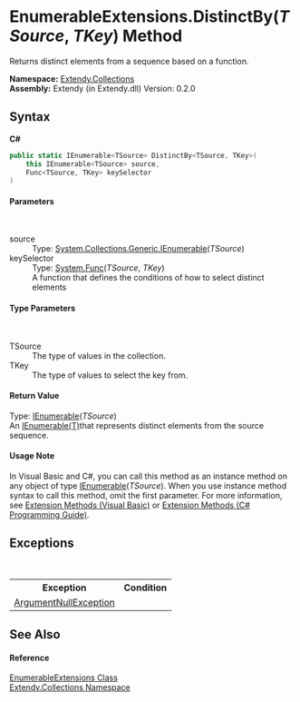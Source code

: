 # EnumerableExtensions.DistinctBy(*TSource*, *TKey*) Method 
 

Returns distinct elements from a sequence based on a function.

**Namespace:**&nbsp;<a href="N_Extendy_Collections">Extendy.Collections</a><br />**Assembly:**&nbsp;Extendy (in Extendy.dll) Version: 0.2.0

## Syntax

**C#**<br />
``` C#
public static IEnumerable<TSource> DistinctBy<TSource, TKey>(
	this IEnumerable<TSource> source,
	Func<TSource, TKey> keySelector
)

```


#### Parameters
&nbsp;<dl><dt>source</dt><dd>Type: <a href="https://docs.microsoft.com/dotnet/api/system.collections.generic.ienumerable-1" target="_blank">System.Collections.Generic.IEnumerable</a>(*TSource*)<br /></dd><dt>keySelector</dt><dd>Type: <a href="https://docs.microsoft.com/dotnet/api/system.func-2" target="_blank">System.Func</a>(*TSource*, *TKey*)<br />A function that defines the conditions of how to select distinct elements</dd></dl>

#### Type Parameters
&nbsp;<dl><dt>TSource</dt><dd>The type of values in the collection.</dd><dt>TKey</dt><dd>The type of values to select the key from.</dd></dl>

#### Return Value
Type: <a href="https://docs.microsoft.com/dotnet/api/system.collections.generic.ienumerable-1" target="_blank">IEnumerable</a>(*TSource*)<br />An <a href="https://docs.microsoft.com/dotnet/api/system.collections.generic.ienumerable-1" target="_blank">IEnumerable(T)</a>that represents distinct elements from the source sequence.

#### Usage Note
In Visual Basic and C#, you can call this method as an instance method on any object of type <a href="https://docs.microsoft.com/dotnet/api/system.collections.generic.ienumerable-1" target="_blank">IEnumerable</a>(*TSource*). When you use instance method syntax to call this method, omit the first parameter. For more information, see <a href="https://docs.microsoft.com/dotnet/visual-basic/programming-guide/language-features/procedures/extension-methods">Extension Methods (Visual Basic)</a> or <a href="https://docs.microsoft.com/dotnet/csharp/programming-guide/classes-and-structs/extension-methods">Extension Methods (C# Programming Guide)</a>.

## Exceptions
&nbsp;<table><tr><th>Exception</th><th>Condition</th></tr><tr><td><a href="https://docs.microsoft.com/dotnet/api/system.argumentnullexception" target="_blank">ArgumentNullException</a></td><td /></tr></table>

## See Also


#### Reference
<a href="T_Extendy_Collections_EnumerableExtensions">EnumerableExtensions Class</a><br /><a href="N_Extendy_Collections">Extendy.Collections Namespace</a><br />